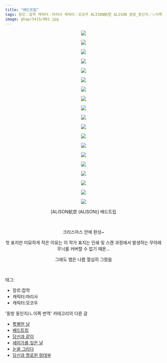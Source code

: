```yaml
---
title: "배드트립"
tags: 장르：잡학 캐릭터：마리사 캐릭터：모코우 ALISON航空 ALISON 동방_동인지／ㄴ이쪽_번역
image: ghap/5415/001.jpg
---
```

<div class="article">
<p style="text-align: center; clear: none; float: none;"><img src="{{ site.nasurl }}/ghap/5415/001.jpg"/></p>
<p style="text-align: center; clear: none; float: none;"><img src="{{ site.nasurl }}/ghap/5415/002.jpg"/></p>
<p style="text-align: center; clear: none; float: none;"><img src="{{ site.nasurl }}/ghap/5415/003.jpg"/></p>
<p style="text-align: center; clear: none; float: none;"><img src="{{ site.nasurl }}/ghap/5415/004.jpg"/></p>
<p style="text-align: center; clear: none; float: none;"><img src="{{ site.nasurl }}/ghap/5415/005.jpg"/></p>
<p style="text-align: center; clear: none; float: none;"><img src="{{ site.nasurl }}/ghap/5415/006.jpg"/></p>
<p style="text-align: center; clear: none; float: none;"><img src="{{ site.nasurl }}/ghap/5415/007.jpg"/></p>
<p style="text-align: center; clear: none; float: none;"><img src="{{ site.nasurl }}/ghap/5415/008.jpg"/></p>
<p style="text-align: center; clear: none; float: none;"><img src="{{ site.nasurl }}/ghap/5415/009.jpg"/></p>
<p style="text-align: center; clear: none; float: none;"><img src="{{ site.nasurl }}/ghap/5415/010.jpg"/></p>
<p style="text-align: center; clear: none; float: none;"><img src="{{ site.nasurl }}/ghap/5415/011.jpg"/></p>
<p style="text-align: center; clear: none; float: none;"><img src="{{ site.nasurl }}/ghap/5415/012.jpg"/></p>
<p style="text-align: center; clear: none; float: none;"><img src="{{ site.nasurl }}/ghap/5415/013.jpg"/></p>
<p style="text-align: center; clear: none; float: none;"><img src="{{ site.nasurl }}/ghap/5415/014.jpg"/></p>
<p style="text-align: center; clear: none; float: none;"><img src="{{ site.nasurl }}/ghap/5415/015.jpg"/></p>
<p style="text-align: center; clear: none; float: none;"><img src="{{ site.nasurl }}/ghap/5415/016.jpg"/></p>
<p style="text-align: center; clear: none; float: none;"><img src="{{ site.nasurl }}/ghap/5415/017.jpg"/></p>
<p style="text-align: center; clear: none; float: none;"><img src="{{ site.nasurl }}/ghap/5415/018.jpg"/></p>
<p style="text-align: center; clear: none; float: none;"><img src="{{ site.nasurl }}/ghap/5415/019.jpg"/></p>
<p style="text-align: center; clear: none; float: none;">[ALISON航空 (ALISON)] 배드트립</p>
<p style="text-align: center; clear: none; float: none;"><br/></p>
<p style="text-align: center; clear: none; float: none;">크리스마스 안에 완성~</p>
<p style="text-align: center; clear: none; float: none;">첫 표지만 미묘하게 작은 이유는 이 작가 표지는 인쇄 및 스캔 과정에서 발생하는 무아레 무늬를 커버할 수 없기 때문...</p>
<p style="text-align: center; clear: none; float: none;">그래도 뱀은 나름 열심히 그렸음</p>
<p><br/></p>
</div><div class="tagTrail">
<p>태그: </p>
<ul>
<li>장르:잡학</li>
<li>캐릭터:마리사</li>
<li>캐릭터:모코우</li>
</ul>
</div><div class="another">
<p>'동방 동인지/ㄴ이쪽 번역' 카테고리의 다른 글</p>
<ul>
<li><a href="/2018-12-30-ghap_5456">특별한 날</a></li>
<li><a href="/2018-12-25-ghap_5415">배드트립</a></li>
<li><a href="/2018-12-23-ghap_5396">당신과 같이</a></li>
<li><a href="/2018-12-17-ghap_5361">세이가를 잊은 날</a></li>
<li><a href="/2018-12-11-ghap_5326">눈을 그리다</a></li>
<li><a href="/2018-10-31-ghap_4994">당신과 할로윈 랑데부</a></li>
</ul>
</div>